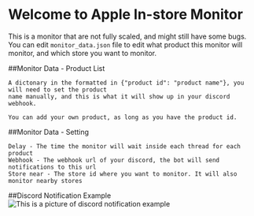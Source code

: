 # Welcome to Apple In-store Monitor

This is a monitor that are not fully scaled, and might still have some bugs. You can edit
```monitor_data.json``` file to edit what product this monitor will monitor, and which store you want to monitor.

##Monitor Data - Product List
```
A dictonary in the formatted in {"product id": "product name"}, you will need to set the product
name manually, and this is what it will show up in your discord webhook.

You can add your own product, as long as you have the product id.
```

##Monitor Data - Setting
```
Delay - The time the monitor will wait inside each thread for each product
Webhook - The webhook url of your discord, the bot will send notifications to this url
Store near - The store id where you want to monitor. It will also monitor nearby stores
```

##Discord Notification Example
![This is a picture of discord notification example]()
